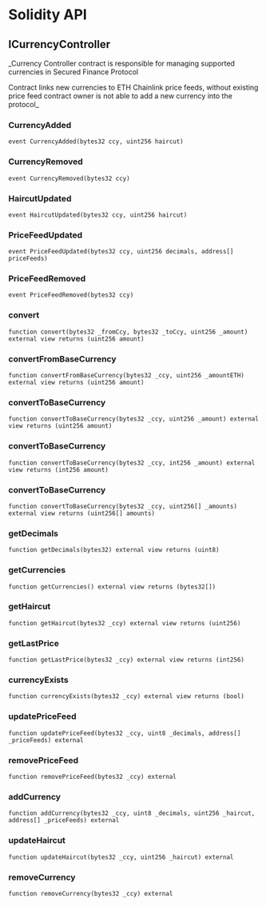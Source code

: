 # Solidity API

## ICurrencyController

_Currency Controller contract is responsible for managing supported
currencies in Secured Finance Protocol

Contract links new currencies to ETH Chainlink price feeds, without existing price feed
contract owner is not able to add a new currency into the protocol_

### CurrencyAdded

```solidity
event CurrencyAdded(bytes32 ccy, uint256 haircut)
```

### CurrencyRemoved

```solidity
event CurrencyRemoved(bytes32 ccy)
```

### HaircutUpdated

```solidity
event HaircutUpdated(bytes32 ccy, uint256 haircut)
```

### PriceFeedUpdated

```solidity
event PriceFeedUpdated(bytes32 ccy, uint256 decimals, address[] priceFeeds)
```

### PriceFeedRemoved

```solidity
event PriceFeedRemoved(bytes32 ccy)
```

### convert

```solidity
function convert(bytes32 _fromCcy, bytes32 _toCcy, uint256 _amount) external view returns (uint256 amount)
```

### convertFromBaseCurrency

```solidity
function convertFromBaseCurrency(bytes32 _ccy, uint256 _amountETH) external view returns (uint256 amount)
```

### convertToBaseCurrency

```solidity
function convertToBaseCurrency(bytes32 _ccy, uint256 _amount) external view returns (uint256 amount)
```

### convertToBaseCurrency

```solidity
function convertToBaseCurrency(bytes32 _ccy, int256 _amount) external view returns (int256 amount)
```

### convertToBaseCurrency

```solidity
function convertToBaseCurrency(bytes32 _ccy, uint256[] _amounts) external view returns (uint256[] amounts)
```

### getDecimals

```solidity
function getDecimals(bytes32) external view returns (uint8)
```

### getCurrencies

```solidity
function getCurrencies() external view returns (bytes32[])
```

### getHaircut

```solidity
function getHaircut(bytes32 _ccy) external view returns (uint256)
```

### getLastPrice

```solidity
function getLastPrice(bytes32 _ccy) external view returns (int256)
```

### currencyExists

```solidity
function currencyExists(bytes32 _ccy) external view returns (bool)
```

### updatePriceFeed

```solidity
function updatePriceFeed(bytes32 _ccy, uint8 _decimals, address[] _priceFeeds) external
```

### removePriceFeed

```solidity
function removePriceFeed(bytes32 _ccy) external
```

### addCurrency

```solidity
function addCurrency(bytes32 _ccy, uint8 _decimals, uint256 _haircut, address[] _priceFeeds) external
```

### updateHaircut

```solidity
function updateHaircut(bytes32 _ccy, uint256 _haircut) external
```

### removeCurrency

```solidity
function removeCurrency(bytes32 _ccy) external
```

